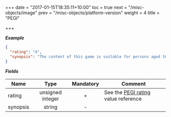 +++
date = "2017-01-15T18:35:11+10:00"
toc = true
next = "/misc-objects/image"
prev = "/misc-objects/platform-version"
weight = 4
title = "PEGI"

+++

***Example***

```json
{
  "rating": "4",
  "synopsis": "The content of this game is suitable for persons aged 16 years and over only.\nIt contains: Realistic looking violence."
}
```

***Fields***

| Name     | Type             | Mandatory | Comment |
| -------- |:----------------:|:---------:| ------- |
| rating   | unsigned integer |     +     | See the [PEGI rating](../../enum-fields/pegi-rating) value reference |
| synopsis | string           |     -     ||
